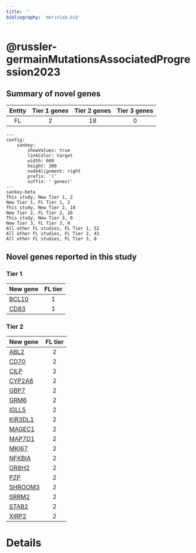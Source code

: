 ```yaml
---
title: ''
bibliography: 'morinlab.bib'
---
```


# @russler-germainMutationsAssociatedProgression2023
## Summary of novel genes

|Entity| Tier 1 genes| Tier 2 genes|Tier 3 genes|
|:-:|:-:|:-:|:-:|
|FL|2|18|0|
```mermaid
---
config:
    sankey:
        showValues: true
        linkColor: target
        width: 600
        height: 300
        nodeAlignment: right
        prefix: '('
        suffix: ' genes)'
---
sankey-beta
This study, New Tier 1, 2
New Tier 1, FL Tier 1, 2
This study, New Tier 2, 18
New Tier 2, FL Tier 2, 18
This study, New Tier 3, 0
New Tier 3, FL Tier 3, 0
All other FL studies, FL Tier 1, 52
All other FL studies, FL Tier 2, 41
All other FL studies, FL Tier 3, 0
```

## Novel genes reported in this study

### Tier 1
|New gene|FL tier|
|:-|:-:|
|[BCL10](../BCL10)|1 |
|[CD83](../CD83)|1 |

### Tier 2
|New gene|FL tier|
|:-|:-:|
|[ABL2](../ABL2)|2 |
|[CD70](../CD70)|2 |
|[CILP](../CILP)|2 |
|[CYP2A6](../CYP2A6)|2 |
|[GBP7](../GBP7)|2 |
|[GRM6](../GRM6)|2 |
|[IGLL5](../IGLL5)|2 |
|[KIR3DL1](../KIR3DL1)|2 |
|[MAGEC1](../MAGEC1)|2 |
|[MAP7D1](../MAP7D1)|2 |
|[MKI67](../MKI67)|2 |
|[NFKBIA](../NFKBIA)|2 |
|[OR8H2](../OR8H2)|2 |
|[PZP](../PZP)|2 |
|[SHROOM3](../SHROOM3)|2 |
|[SRRM2](../SRRM2)|2 |
|[STAB2](../STAB2)|2 |
|[XIRP2](../XIRP2)|2 |


# Details


